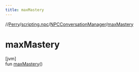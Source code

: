 ```yaml
---
title: maxMastery
---
```

//[Perry](../../../index.html)/[scripting.npc](../index.html)/[NPCConversationManager](index.html)/[maxMastery](max-mastery.html)



# maxMastery



[jvm]\
fun [maxMastery](max-mastery.html)()





